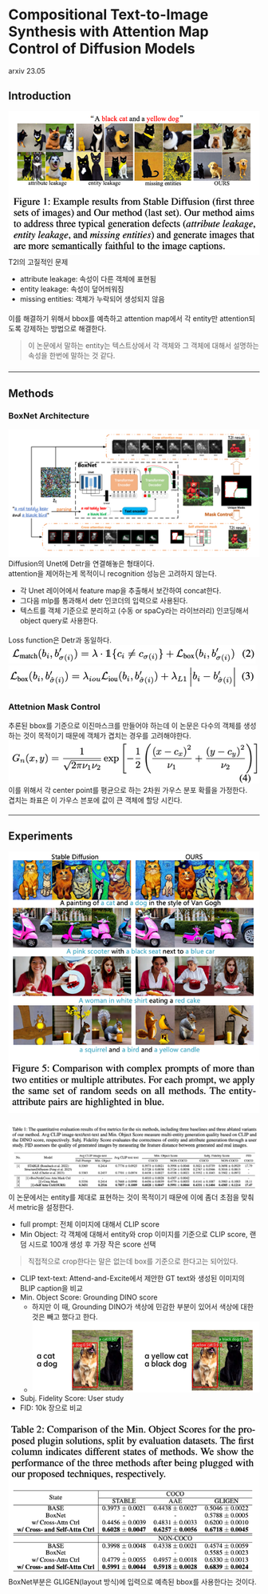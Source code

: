 Compositional Text-to-Image Synthesis with Attention Map Control of Diffusion  Models
===
arxiv 23.05  
####
## Introduction
![img.png](img.png)
T2I의 고질적인 문제
* attribute leakage: 속성이 다른 객체에 표현됨
* entity leakage: 속성이 덮어씌워짐
* missing entities: 객체가 누락되어 생성되지 않음  
####
이를 해결하기 위해서 bbox를 예측하고 attention map에서 각 entity만 attention되도록 강제하는 방법으로 해결한다.  
> 이 논문에서 말하는 entity는 텍스트상에서 각 객체와 그 객체에 대해서 설명하는 속성을 한번에 말하는 것 같다. 
###
***
## Methods
### BoxNet Architecture  
![img_1.png](img_1.png)  
Diffusion의 Unet에 Detr을 연결해놓은 형태이다.  
attention을 제어하는게 목적이니 recognition 성능은 고려하지 않는다.  
* 각 Unet 레이어에서 feature map을 추출해서 보간하여 concat한다.  
* 그다음 mlp를 통과해서 detr 인코더의 입력으로 사용된다.  
* 텍스트를 객체 기준으로 분리하고 (수동 or spaCy라는 라이브러리) 인코딩해서 object query로 사용한다.  
####
Loss function은 Detr과 동일하다.  
![img_2.png](img_2.png)  
![img_3.png](img_3.png)
####
### Attetnion Mask Control
추론된 bbox를 기준으로 이진마스크를 만들어야 하는데 이 논문은 다수의 객체를 생성하는 것이 목적이기 때문에 객체가 겹치는 경우를 고려해야한다.  
![img_4.png](img_4.png)  
이를 위해서 각 center point를 평균으로 하는 2차원 가우스 분포 확률을 가정한다.  
겹치는 좌표은 이 가우스 븐포에 값이 큰 객체에 할당 시킨다. 
####
***
## Experiments  
![img_5.png](img_5.png)
####
![img_6.png](img_6.png)  
이 논문에서는 entity를 제대로 표현하는 것이 목적이기 때문에 이에 좀더 초점을 맞춰서 metric을 설정한다.  
* full prompt: 전체 이미지에 대해서 CLIP score    
* Min Object: 각 객체에 대해서 entity와 crop 이미지를 기준으로 CLIP score, 랜덤 시드로 100개 생성 후 가장 작은 score 선택  
> 직접적으로 crop한다는 말은 없는데 box를 기준으로 한다고는 되어있다.  
* CLIP text-text: Attend-and-Excite에서 제안한 GT text와 생성된 이미지의 BLIP caption을 비교
* Min. Object Score: Grounding DINO score  
  * 하지만 이 때, Grounding DINO가 색상에 민감한 부분이 있어서 색상에 대한 것은 빼고 했다고 한다.  
  * ![img_7.png](img_7.png)  
* Subj. Fidelity Score: User study  
* FID: 10k 장으로 비교  
####
![img_8.png](img_8.png)  
BoxNet부분은 GLIGEN(layout 방식)에 입력으로 예측된 bbox를 사용한다는 것이다.

